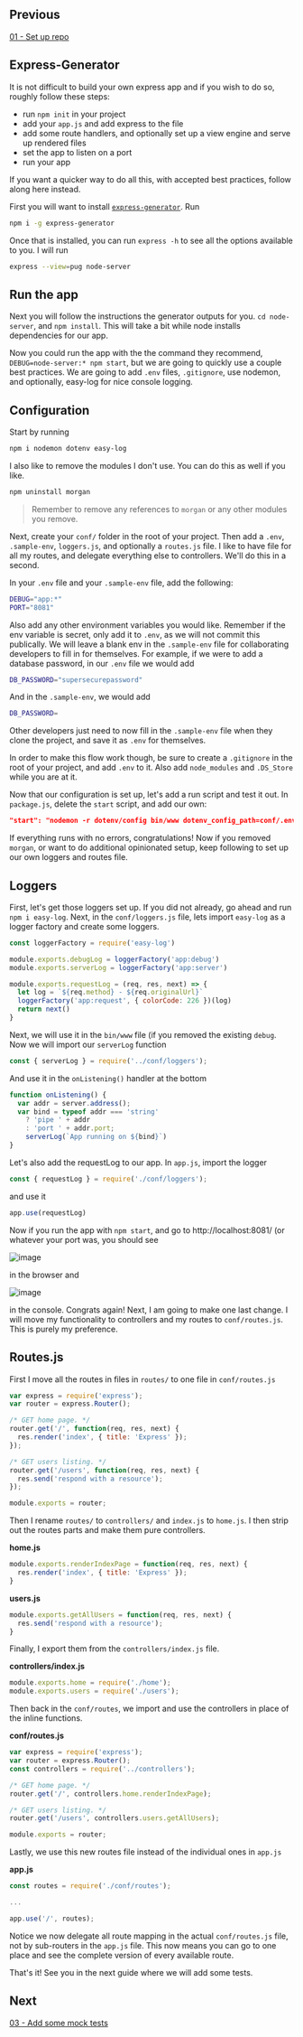 
## Previous

[01 - Set up repo](https://github.com/full-stack-hackers/digoc-cicd-node/blob/01-setup/GUIDE.md)

## Express-Generator

It is not difficult to build your own express app and if you wish to do so, roughly follow these steps:

* run `npm init` in your project
* add your `app.js` and add express to the file
* add some route handlers, and optionally set up a view engine and serve up rendered files
* set the app to listen on a port
* run your app

If you want a quicker way to do all this, with accepted best practices, follow along here instead.

First you will want to install [`express-generator`](https://expressjs.com/en/starter/generator.html). Run 

```bash
npm i -g express-generator
```

Once that is installed, you can run `express -h` to see all the options available to you. I will run 

```bash
express --view=pug node-server
```

## Run the app

Next you will follow the instructions the generator outputs for you. `cd node-server`, and `npm install`. This will take a bit while node installs dependencies for our app.

Now you could run the app with the the command they recommend, `DEBUG=node-server:* npm start`, but we are going to quickly use a couple best practices. We are going to add `.env` files, `.gitignore`, use nodemon, and optionally, easy-log for nice console logging.

## Configuration

Start by running

```bash
npm i nodemon dotenv easy-log
```

I also like to remove the modules I don't use. You can do this as well if you like.

```bash
npm uninstall morgan
```

> Remember to remove any references to `morgan` or any other modules you remove.

Next, create your `conf/` folder in the root of your project. Then add a `.env`, `.sample-env`, `loggers.js`, and optionally a `routes.js` file. I like to have file for all my routes, and delegate everything else to controllers. We'll do this in a second.

In your `.env` file and your `.sample-env` file, add the following:

```bash
DEBUG="app:*"
PORT="8081"
```

Also add any other environment variables you would like. Remember if the env variable is secret, only add it to `.env`, as we will not commit this publically. We will leave a blank env in the `.sample-env` file for collaborating developers to fill in for themselves. For example, if we were to add a database password, in our `.env` file we would add 

```bash
DB_PASSWORD="supersecurepassword"
```

And in the `.sample-env`, we would add

```bash
DB_PASSWORD=
```

Other developers just need to now fill in the `.sample-env` file when they clone the project, and save it as `.env` for themselves. 

In order to make this flow work though, be sure to create a `.gitignore` in the root of your project, and add `.env` to it. Also add `node_modules` and `.DS_Store` while you are at it.

Now that our configuration is set up, let's add a run script and test it out. In `package.js`, delete the `start` script, and add our own:

```json
"start": "nodemon -r dotenv/config bin/www dotenv_config_path=conf/.env"
```

If everything runs with no errors, congratulations! Now if you removed `morgan`, or want to do additional opinionated setup, keep following to set up our own loggers and routes file.

## Loggers

First, let's get those loggers set up. If you did not already, go ahead and run `npm i easy-log`. Next, in the `conf/loggers.js` file, lets import `easy-log` as a logger factory and create some loggers.

```javascript
const loggerFactory = require('easy-log')

module.exports.debugLog = loggerFactory('app:debug')
module.exports.serverLog = loggerFactory('app:server')

module.exports.requestLog = (req, res, next) => {
  let log = `${req.method} - ${req.originalUrl}`
  loggerFactory('app:request', { colorCode: 226 })(log)
  return next()
}
```

Next, we will use it in the `bin/www` file (if you removed the existing `debug`. Now we will import our `serverLog` function

```javascript
const { serverLog } = require('../conf/loggers');
```

And use it in the `onListening()` handler at the bottom

```javascript
function onListening() {
  var addr = server.address();
  var bind = typeof addr === 'string'
    ? 'pipe ' + addr
    : 'port ' + addr.port;
    serverLog(`App running on ${bind}`)
}
```

Let's also add the requestLog to our app. In `app.js`, import the logger

```javascript
const { requestLog } = require('./conf/loggers');
```

and use it

```javascript
app.use(requestLog)
```

Now if you run the app with `npm start`, and go to http://localhost:8081/ (or whatever your port was, you should see

![image](https://user-images.githubusercontent.com/31779571/70282097-e13cb800-178a-11ea-9386-2695589902c4.png)

in the browser and 

![image](https://user-images.githubusercontent.com/31779571/70282131-fc0f2c80-178a-11ea-9711-fc040a62e36d.png)

in the console. Congrats again! Next, I am going to make one last change. I will move my functionality to controllers and my routes to `conf/routes.js`. This is purely my preference.

## Routes.js

First I move all the routes in files in `routes/` to one file in `conf/routes.js`

```javascript
var express = require('express');
var router = express.Router();

/* GET home page. */
router.get('/', function(req, res, next) {
  res.render('index', { title: 'Express' });
});

/* GET users listing. */
router.get('/users', function(req, res, next) {
  res.send('respond with a resource');
});

module.exports = router;
```

Then I rename `routes/` to `controllers/` and `index.js` to `home.js`. I then strip out the routes parts and make them pure controllers.

**home.js**
```javascript
module.exports.renderIndexPage = function(req, res, next) {
  res.render('index', { title: 'Express' });
}
```

**users.js**
```javascript
module.exports.getAllUsers = function(req, res, next) {
  res.send('respond with a resource');
}
```

Finally, I export them from the `controllers/index.js` file.

**controllers/index.js**
```javascript
module.exports.home = require('./home');
module.exports.users = require('./users');
```

Then back in the `conf/routes`, we import and use the controllers in place of the inline functions.

**conf/routes.js**
```javascript
var express = require('express');
var router = express.Router();
const controllers = require('../controllers');

/* GET home page. */
router.get('/', controllers.home.renderIndexPage);

/* GET users listing. */
router.get('/users', controllers.users.getAllUsers);

module.exports = router;
```

Lastly, we use this new routes file instead of the individual ones in `app.js`

**app.js**
```javascript
const routes = require('./conf/routes');

...

app.use('/', routes);
```

Notice we now delegate all route mapping in the actual `conf/routes.js` file, not by sub-routers in the `app.js` file. This now means you can go to one place and see the complete version of every available route.

That's it! See you in the next guide where we will add some tests.

## Next

[03 - Add some mock tests](https://github.com/full-stack-hackers/digoc-cicd-node/blob/03-testing/GUIDE.md)
